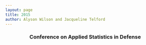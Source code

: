 ```yaml
---
layout: page
title: 2015
author: Alyson Wilson and Jacqueline Telford
---
```

<div align="center"><h3>Conference on Applied Statistics in Defense</h3></div>
